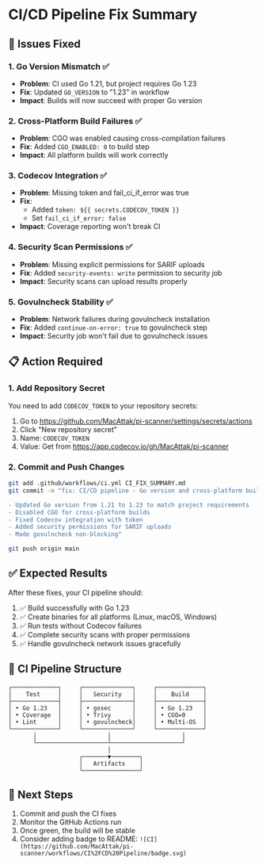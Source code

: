 # CI/CD Pipeline Fix Summary

## 🔧 Issues Fixed

### 1. **Go Version Mismatch** ✅
- **Problem**: CI used Go 1.21, but project requires Go 1.23
- **Fix**: Updated `GO_VERSION` to "1.23" in workflow
- **Impact**: Builds will now succeed with proper Go version

### 2. **Cross-Platform Build Failures** ✅
- **Problem**: CGO was enabled causing cross-compilation failures
- **Fix**: Added `CGO_ENABLED: 0` to build step
- **Impact**: All platform builds will work correctly

### 3. **Codecov Integration** ✅
- **Problem**: Missing token and fail_ci_if_error was true
- **Fix**: 
  - Added `token: ${{ secrets.CODECOV_TOKEN }}`
  - Set `fail_ci_if_error: false`
- **Impact**: Coverage reporting won't break CI

### 4. **Security Scan Permissions** ✅
- **Problem**: Missing explicit permissions for SARIF uploads
- **Fix**: Added `security-events: write` permission to security job
- **Impact**: Security scans can upload results properly

### 5. **Govulncheck Stability** ✅
- **Problem**: Network failures during govulncheck installation
- **Fix**: Added `continue-on-error: true` to govulncheck step
- **Impact**: Security job won't fail due to govulncheck issues

## 📋 Action Required

### 1. Add Repository Secret
You need to add `CODECOV_TOKEN` to your repository secrets:
1. Go to https://github.com/MacAttak/pi-scanner/settings/secrets/actions
2. Click "New repository secret"
3. Name: `CODECOV_TOKEN`
4. Value: Get from https://app.codecov.io/gh/MacAttak/pi-scanner

### 2. Commit and Push Changes
```bash
git add .github/workflows/ci.yml CI_FIX_SUMMARY.md
git commit -m "fix: CI/CD pipeline - Go version and cross-platform builds

- Updated Go version from 1.21 to 1.23 to match project requirements
- Disabled CGO for cross-platform builds
- Fixed Codecov integration with token
- Added security permissions for SARIF uploads
- Made govulncheck non-blocking"

git push origin main
```

## ✅ Expected Results

After these fixes, your CI pipeline should:
1. ✅ Build successfully with Go 1.23
2. ✅ Create binaries for all platforms (Linux, macOS, Windows)
3. ✅ Run tests without Codecov failures
4. ✅ Complete security scans with proper permissions
5. ✅ Handle govulncheck network issues gracefully

## 🚀 CI Pipeline Structure

```
┌─────────────┐     ┌──────────────┐     ┌─────────────┐
│    Test     │     │   Security   │     │    Build    │
├─────────────┤     ├──────────────┤     ├─────────────┤
│ • Go 1.23   │     │ • gosec      │     │ • Go 1.23   │
│ • Coverage  │     │ • Trivy      │     │ • CGO=0     │
│ • Lint      │     │ • govulncheck│     │ • Multi-OS  │
└─────────────┘     └──────────────┘     └─────────────┘
       │                    │                    │
       └────────────────────┴────────────────────┘
                            │
                    ┌───────▼────────┐
                    │   Artifacts    │
                    └────────────────┘
```

## 🎯 Next Steps

1. Commit and push the CI fixes
2. Monitor the GitHub Actions run
3. Once green, the build will be stable
4. Consider adding badge to README: `![CI](https://github.com/MacAttak/pi-scanner/workflows/CI%2FCD%20Pipeline/badge.svg)`
